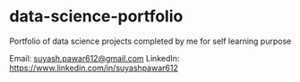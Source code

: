 # data-science-portfolio
Portfolio of data science projects completed by me for self learning purpose

Email: suyash.pawar612@gmail.com
LinkedIn: https://www.linkedin.com/in/suyashpawar612
